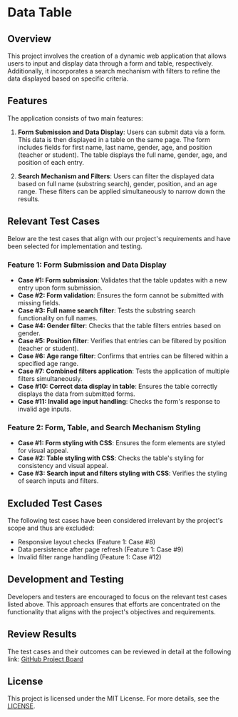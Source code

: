 # Data Table

## Overview

This project involves the creation of a dynamic web application that allows users to input and display data through a form and table, respectively. Additionally, it incorporates a search mechanism with filters to refine the data displayed based on specific criteria.

## Features

The application consists of two main features:

1. **Form Submission and Data Display**: Users can submit data via a form. This data is then displayed in a table on the same page. The form includes fields for first name, last name, gender, age, and position (teacher or student). The table displays the full name, gender, age, and position of each entry.

2. **Search Mechanism and Filters**: Users can filter the displayed data based on full name (substring search), gender, position, and an age range. These filters can be applied simultaneously to narrow down the results.

## Relevant Test Cases

Below are the test cases that align with our project's requirements and have been selected for implementation and testing.

### Feature 1: Form Submission and Data Display

- **Case #1: Form submission**: Validates that the table updates with a new entry upon form submission.
- **Case #2: Form validation**: Ensures the form cannot be submitted with missing fields.
- **Case #3: Full name search filter**: Tests the substring search functionality on full names.
- **Case #4: Gender filter**: Checks that the table filters entries based on gender.
- **Case #5: Position filter**: Verifies that entries can be filtered by position (teacher or student).
- **Case #6: Age range filter**: Confirms that entries can be filtered within a specified age range.
- **Case #7: Combined filters application**: Tests the application of multiple filters simultaneously.
- **Case #10: Correct data display in table**: Ensures the table correctly displays the data from submitted forms.
- **Case #11: Invalid age input handling**: Checks the form's response to invalid age inputs.

### Feature 2: Form, Table, and Search Mechanism Styling

- **Case #1: Form styling with CSS**: Ensures the form elements are styled for visual appeal.
- **Case #2: Table styling with CSS**: Checks the table's styling for consistency and visual appeal.
- **Case #3: Search input and filters styling with CSS**: Verifies the styling of search inputs and filters.

## Excluded Test Cases

The following test cases have been considered irrelevant by the project's scope and thus are excluded:

- Responsive layout checks (Feature 1: Case #8)
- Data persistence after page refresh (Feature 1: Case #9)
- Invalid filter range handling (Feature 1: Case #12)

## Development and Testing

Developers and testers are encouraged to focus on the relevant test cases listed above. This approach ensures that efforts are concentrated on the functionality that aligns with the project's objectives and requirements.

## Review Results

The test cases and their outcomes can be reviewed in detail at the following link:
[GitHub Project Board](https://github.com/users/danlabrador/projects/3/views/1?pane=issue&itemId=57173202)

## License

This project is licensed under the MIT License. For more details, see the [LICENSE](LICENSE).
